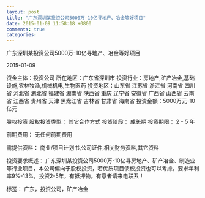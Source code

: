 ```yaml
---
layout: post
title: "广东深圳某投资公司5000万-10亿寻地产、冶金等好项目"
date: 2015-01-09 11:58:18 +0800
comments: true
categories: 
---
```

广东深圳某投资公司5000万-10亿寻地产、冶金等好项目



2015-01-09

资金主体：投资公司
所在地区：广东省深圳市
投资行业：房地产,矿产冶金,基础设施,农林牧渔,机械机电,生物医药
投资地区：山东省 江苏省 浙江省 河南省 四川省 河北省 湖北省 福建省 湖南省 陕西省 重庆 辽宁省 安徽省 广西省 山西省 云南省 江西省 贵州省 天津 黑龙江省 吉林省 甘肃省 海南省
投资金额：5000万元-10亿元

股权投资
股权投资类型：
                            其它合作方式 
                                                                                投资阶段：
                            成长期 
                                                                                                                                        投资期限：
                            2 - 5 年

前期费用：
无任何前期费用

需提供资料：
商业/项目计划书,公司证件,相关财务资料,其它资料

投资要求概述：
广东深圳某投资公司5000万-10亿寻房地产、矿产冶金、制造业等行业项目，本公司偏向于股权投资，若优质项目债权投资也可以考虑。要求年利率9%-13%，投资2-5年，有抵押物。有意者请来电联系！

标签：
广东，投资公司，矿产冶金

